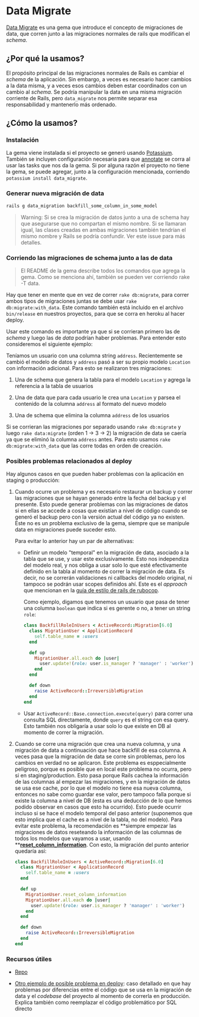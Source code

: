 # Data Migrate

[Data Migrate](https://github.com/ilyakatz/data-migrate) es una gema que introduce el concepto de migraciones de data, que corren junto a las migraciones normales de rails que modifican el *schema*.

## ¿Por qué la usamos?

El propósito principal de las migraciones normales de Rails es cambiar el *schema* de la aplicación. Sin embargo, a veces es necesario hacer cambios a la data misma, y a veces esos cambios deben estar coordinados con un cambio al *schema*. Se podría manipular la data en una misma migración corriente de Rails, pero `data_migrate` nos permite separar esa responsabilidad y mantenerlo más ordenado.

## ¿Cómo la usamos?

### Instalación

La gema viene instalada si el proyecto se generó usando [Potassium](https://github.com/platanus/potassium). También se incluyen configuración necesaria para que [annotate](https://github.com/ctran/annotate_models) se corra al usar las tasks que nos da la gema. Si por alguna razón el proyecto no tiene la gema, se puede agregar, junto a la configuración mencionada, corriendo `potassium install data_migrate`.

### Generar nueva migración de data

```bash
rails g data_migration backfill_some_column_in_some_model
```

> Warning: Si se crea la migración de datos junto a una de schema hay que asegurarse que no compartan el mismo nombre. Si se llamaran igual, las clases creadas en ambas migraciones también tendrían el mismo nombre y Rails se podría confundir. Ver este issue para más detalles.

### Corriendo las migraciones de schema junto a las de data

> El README de la gema describe todos los comandos que agrega la gema. Como se menciona ahí, también se pueden ver corriendo rake -T data.

Hay que tener en mente que en vez de correr `rake db:migrate`, para correr ambos tipos de migraciones juntas se debe usar `rake db:migrate:with_data`. Este comando también está incluido en el archivo `bin/release` en nuestros proyectos, para que se corra en heroku al hacer deploy.

Usar este comando es importante ya que si se corrieran primero las de *schema* y luego las de *data* podrían haber problemas. Para entender esto consideremos el siguiente ejemplo:

Teníamos un usuario con una columna string `address`. Recientemente se cambió el modelo de datos y `address` pasó a ser su propio modelo `Location` con información adicional. Para esto se realizaron tres migraciones:

1. Una de schema que genera la tabla para el modelo `Location` y agrega la referencia a la tabla de usuarios

1. Una de data que para cada usuario le crea una `Location` y parsea el contenido de la columna `address` al formato del nuevo modelo

1. Una de schema que elimina la columna `address` de los usuarios

Si se corrieran las migraciones por separado usando `rake db:migrate` y luego `rake data:migrate` (orden 1 -> 3 -> 2) la migración de data se caería ya que se eliminó la columna `address` antes. Para esto usamos `rake db:migrate:with_data` que las corre todas en orden de creación.

### Posibles problemas relacionados al deploy

Hay algunos casos en que pueden haber problemas con la aplicación en staging o producción:

1. Cuando ocurre un problema y es necesario restaurar un backup y correr las migraciones que se hayan generado entre la fecha del backup y el presente. Esto puede generar problemas con las migraciones de datos si en ellas se accede a cosas que existían a nivel de código cuando se generó el backup pero con la versión actual del código ya no existen. Este no es un problema exclusivo de la gema, siempre que se manipule data en migraciones puede suceder esto.

    Para evitar lo anterior hay un par de alternativas:

    * Definir un modelo "temporal" en la migración de data, asociado a la tabla que se use, y usar este exclusivamente. Esto nos independiza del modelo real, y nos obliga a usar solo lo que esté efectivamente definido en la tabla al momento de correr la migración de data. Es decir, no se correrán validaciones ni callbacks del modelo original, ni tampoco se podrán usar scopes definidos ahí. Este es el *approach* que mencionan en la [guía de estilo de rails de rubocop](https://github.com/rubocop-hq/rails-style-guide#define-model-class-migrations).

        Como ejemplo, digamos que tenemos un usuario que pasa de tener una columna `boolean` que indica si es gerente o no, a tener un string `role`:

        ```ruby
        class BackfillRoleInUsers < ActiveRecord::Migration[6.0]
          class MigrationUser < ApplicationRecord
            self.table_name = :users
          end
        
          def up
            MigrationUser.all.each do |user|
              user.update!(role: user.is_manager ? 'manager' : 'worker')
            end
          end
        
          def down
            raise ActiveRecord::IrreversibleMigration
          end
        end
        ```

    * Usar `ActiveRecord::Base.connection.execute(query)` para correr una consulta SQL directamente, donde `query` es el string con esa query. Esto también nos obligaría a usar solo lo que existe en DB al momento de correr la migración.

1. Cuando se corre una migración que crea una nueva columna, y una migración de data a continuación que hace backfill de esa columna. A veces pasa que la migración de data se corre sin problemas, pero los cambios en verdad no se aplicaron. Este problema es esppecialmente peligroso, porque es posible que en local este problema no ocurra, pero si en staging/production. Esto pasa porque Rails cachea la información de las columnas al empezar las migraciones, y en la migración de datos se usa ese cache, por lo que el modelo no tiene esa nueva columna, entonces no sabe como guardar ese valor, pero tampoco falla porque si existe la columna a nivel de DB (esta es una deducción de lo que hemos podido observar en casos que esto ha ocurrido). Esto puede ocurrir incluso si se hace el modelo temporal del paso anterior (suponemos que esto implica que el cache es a nivel de la tabla, no del modelo). Para evitar este problema, la recomendación es **siempre empezar las migraciones de datos reseteando la información de las columnas de todos los modelos que vayamos a usar, usando **[**reset_column_information**](https://api.rubyonrails.org/classes/ActiveRecord/ModelSchema/ClassMethods.html#method-i-reset_column_information). Con esto, la migración del punto anterior quedaría así:

    ```ruby
    class BackfillRoleInUsers < ActiveRecord::Migration[6.0]
      class MigrationUser < ApplicationRecord
        self.table_name = :users
      end
    
      def up
        MigrationUser.reset_column_information 
        MigrationUser.all.each do |user|
          user.update!(role: user.is_manager ? 'manager' : 'worker')
        end
      end
    
      def down
        raise ActiveRecord::IrreversibleMigration
      end
    end	
    ```

### Recursos útiles

* [Repo](https://github.com/ilyakatz/data-migrate)

* [Otro ejemplo de posible problema en deploy](https://medium.com/@jeffcoh23/why-you-should-avoid-activerecord-when-using-ruby-on-rails-data-migrate-gem-2651739395d9): caso detallado en que hay problemas por diferencias entre el código que se usa en la migración de data y el *codebase* del proyecto al momento de correrla en producción. Explica también como reemplazar el código problemático por SQL directo
